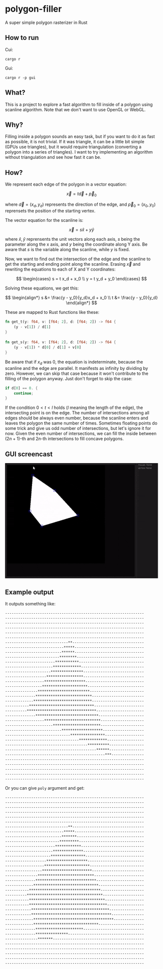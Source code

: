 # polygon-filler

A super simple polygon rasterizer in Rust

## How to run

Cui:

    cargo r

Gui:

    cargo r -p gui

## What?

This is a project to explore a fast algorithm to fill inside of a polygon using scanline algorithm.
Note that we don't want to use OpenGL or WebGL.

## Why?

Filling inside a polygon sounds an easy task, but if you want to do it as fast as possible, it is not trivial.
If it was triangle, it can be a little bit simple (GPUs use triangles), but it would require triangulation (converting a polygon into a series of triangles).
I want to try implementing an algorithm without triangulation and see how fast it can be.

## How?

We represent each edge of the polygon in a vector equation:

$$
\vec{x} = t \vec{d} + \vec{p}_0
$$

where $\vec{d} = (x_d, y_d)$ represents the direction of the edge, and $\vec{p}_0 = (x_0, y_0)$ reprensets the position of the starting vertex.

The vector equation for the scanline is:

$$
\vec{x} = s\hat{x} + y\hat{y}
$$

where $\hat{x}, \hat{y}$ reprensents the unit vectors along each axis, $s$ being the parameter along the x axis, and $y$ being the coordinate along Y axis.
Be aware that $s$ is the variable along the scanline, while $y$ is fixed.

Now, we want to find out the intersection of the edge and the scanline to get the starting and ending point along the scanline.
Erasing $\vec{x}$ and rewriting the equations to each of X and Y coordinates:

$$
\begin{cases}
s = t x_d + x_0 \\
y = t y_d + y_0
\end{cases}
$$

Solving these equations, we get this:

$$
\begin{align*}
s &= \frac{y - y_0}{y_d}x_d + x_0 \\
t &= \frac{y - y_0}{y_d}
\end{align*}
$$

These are mapped to Rust functions like these:

```rust
fn get_t(y: f64, v: [f64; 2], d: [f64; 2]) -> f64 {
    (y - v[1]) / d[1]
}

fn get_s(y: f64, v: [f64; 2], d: [f64; 2]) -> f64 {
    (y - v[1]) * d[0] / d[1] + v[0]
}
```

Be aware that if $x_d$ was 0, the equation is indeterminate, because the scanline and the edge are parallel.
It manifests as infinity by dividing by zero.
However, we can skip that case because it won't contribute to the filling of the polygon anyway.
Just don't forget to skip the case:

```rust
if d[0] == 0. {
    continue;
}
```

If the condition $0 < t < l$ holds ($l$ meaning the length of the edge), the intersecting point is on the edge.
The number of intersections among all edges should be always even number, because the scanline enters and leaves the polygon the same number of times.
Sometimes floating points do some trick and give us odd number of intersections, but let's ignore it for now.
Given the even number of intersections, we can fill the inside between $(2n + 1)$-th and $2n$-th intersections to fill concave polygons.

## GUI screencast

![gif animation](https://github.com/msakuta/msakuta.github.io/blob/master/images/showcase/polygon-filler.gif?raw=true)


## Example output

It outputs something like:

```
----------------------------------------------------------------
----------------------------------------------------------------
----------------------------------------------------------------
----------------------------------------------------------------
----------------------------------------------------------------
----------------------------------------------------------------
-----------------------------**---------------------------------
---------------------------*****--------------------------------
--------------------------******--------------------------------
-------------------------********-------------------------------
-----------------------***********------------------------------
----------------------*************-----------------------------
---------------------***************----------------------------
-------------------*****************----------------------------
------------------*******************---------------------------
-----------------*********************--------------------------
---------------************************-------------------------
--------------**************************------------------------
-------------***************************------------------------
-----------******************************-----------------------
----------********************************----------------------
--------------*****************************---------------------
------------------**************************--------------------
----------------------**********************--------------------
--------------------------*******************-------------------
------------------------------****************------------------
----------------------------------*************-----------------
--------------------------------------**********----------------
------------------------------------------******----------------
----------------------------------------------***---------------
----------------------------------------------------------------
----------------------------------------------------------------
----------------------------------------------------------------
----------------------------------------------------------------
----------------------------------------------------------------
```

Or you can give `poly` argument and get:

```
----------------------------------------------------------------
----------------------------------------------------------------
----------------------------------------------------------------
----------------------------------------------------------------
----------------------------------------------------------------
----------------------------------------------------------------
-----------------------------**---------------------------------
---------------------------*****--------------------------------
--------------------------*******-------------------------------
-------------------------*********------------------------------
-----------------------************-----------------------------
----------------------**************----------------------------
---------------------****************---------------------------
-------------------*******************--------------------------
------------------*********************-------------------------
-----------------***********************------------------------
---------------**************************-----------------------
--------------****************************----------------------
-------------******************************---------------------
-----------*********************************--------------------
----------***********************************-------------------
-----------***********************************------------------
-----------************************************-----------------
------------************************************----------------
------------*************************************---------------
-------------*************************************--------------
-------------******************************---------------------
--------------**********************----------------------------
--------------***************-----------------------------------
---------------*******------------------------------------------
----------------------------------------------------------------
----------------------------------------------------------------
----------------------------------------------------------------
----------------------------------------------------------------
----------------------------------------------------------------
```